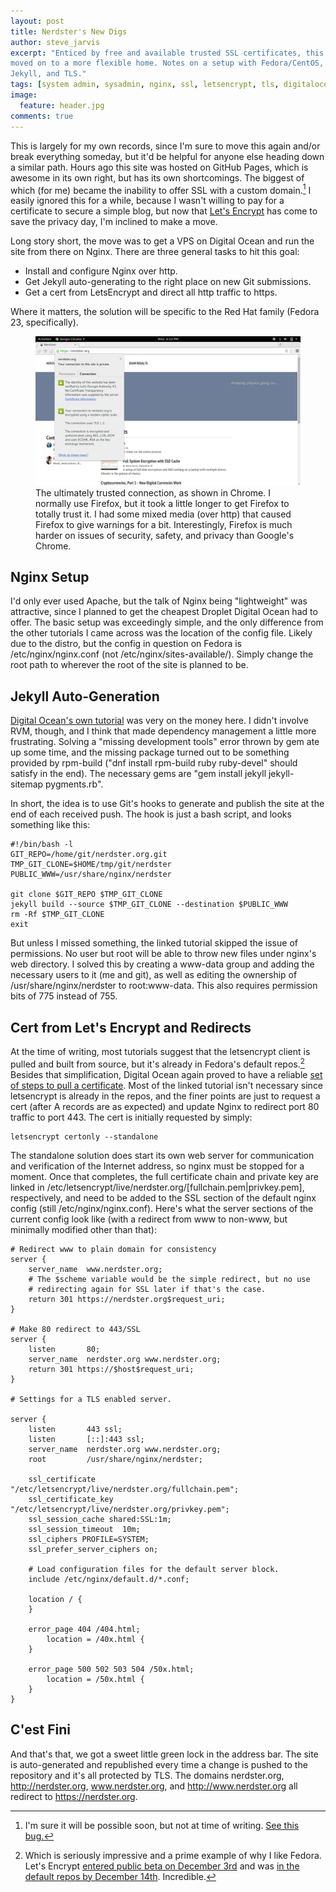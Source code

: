 ```yaml
---
layout: post
title: Nerdster's New Digs
author: steve_jarvis
excerpt: "Enticed by free and available trusted SSL certificates, this site
moved on to a more flexible home. Notes on a setup with Fedora/CentOS, Nginx,
Jekyll, and TLS."
tags: [system admin, sysadmin, nginx, ssl, letsencrypt, tls, digitalocean]
image:
  feature: header.jpg
comments: true
---
```


This is largely for my own records, since I'm sure to move this again and/or
break everything someday, but it'd be helpful for anyone else heading down a
similar path. Hours ago this site was hosted on GitHub Pages, which is awesome
in its own right, but has its own shortcomings. The biggest of which (for me)
became the inability to offer SSL with a custom domain.[^1]
I easily ignored this for a while, because I wasn't
willing to pay for a certificate to secure a simple blog, but now that
[Let's Encrypt](https://letsencrypt.org/) has come to save the privacy day, I'm
inclined to make a move.

Long story short, the move was to get a VPS on Digital Ocean and run the site
from there on Nginx. There are three general tasks to hit this goal:

 * Install and configure Nginx over http.
 * Get Jekyll auto-generating to the right place on new Git submissions.
 * Get a cert from LetsEncrypt and direct all http traffic to https.

Where it matters, the solution will be specific to the Red Hat family (Fedora
23, specifically).

<figure>
    <a href="../images/letsencrypt-secured.jpg"><img src="../images/letsencrypt-secured.jpg"></a>
    <figcaption>The ultimately trusted connection, as shown in Chrome. I
    normally use Firefox, but it took a little longer to get Firefox to totally
    trust it. I had some mixed media (over http) that caused Firefox to give
    warnings for a bit. Interestingly, Firefox is much harder on issues of
    security, safety, and privacy than Google's Chrome.</figcaption>
</figure>

## Nginx Setup

I'd only ever used Apache, but the talk of Nginx being "lightweight" was
attractive, since I planned to get the cheapest Droplet Digital Ocean had to
offer. The basic setup was exceedingly simple, and the only
difference from the other tutorials I came across was the location of the config
file. Likely due to the distro, but the config in question on Fedora is
/etc/nginx/nginx.conf (not /etc/nginx/sites-available/). Simply change the root
path to wherever the root of the site is planned to be.

## Jekyll Auto-Generation

[Digital Ocean's own tutorial](https://www.digitalocean.com/community/tutorials/how-to-deploy-jekyll-blogs-with-git)
was very on the money here. I didn't involve RVM, though, and I think that made
dependency management a little more frustrating. Solving a "missing
development tools" error thrown by gem ate up some time,
and the missing package turned out to be something provided by rpm-build ("dnf
install rpm-build ruby ruby-devel" should satisfy in the end). The necessary
gems are "gem install jekyll jekyll-sitemap pygments.rb".

In short, the idea is to use Git's hooks to generate and publish the site at the
end of each received push. The hook is just a bash script, and looks something
like this:

    #!/bin/bash -l
    GIT_REPO=/home/git/nerdster.org.git
    TMP_GIT_CLONE=$HOME/tmp/git/nerdster
    PUBLIC_WWW=/usr/share/nginx/nerdster

    git clone $GIT_REPO $TMP_GIT_CLONE
    jekyll build --source $TMP_GIT_CLONE --destination $PUBLIC_WWW
    rm -Rf $TMP_GIT_CLONE
    exit

But unless I missed something, the linked tutorial skipped the issue of
permissions. No user but root will be able to throw new files under nginx's
web directory. I solved this by creating a www-data group and adding the
necessary users to it (me and git), as well as editing the ownership of
/usr/share/nginx/nerdster to root:www-data. This also requires permission bits
of 775 instead of 755.

## Cert from Let's Encrypt and Redirects

At the time of writing, most tutorials suggest that the letsencrypt client is
pulled and built from source, but it's already in Fedora's default repos.[^2]
Besides that simplification, Digital Ocean again proved to have a reliable
[set of steps to pull a certificate](https://www.digitalocean.com/community/tutorials/how-to-secure-nginx-with-let-s-encrypt-on-ubuntu-14-04).
Most of the linked tutorial isn't necessary since letsencrypt is already in the
repos, and the finer points are just to request a cert (after A records are as
expected) and update Nginx to redirect port 80 traffic to port 443. The cert is
initially requested by simply:

    letsencrypt certonly --standalone

The standalone solution does start its own web server for communication and
verification of the Internet address, so nginx must be stopped for a moment.
Once that completes, the full certificate chain and private key are linked in
/etc/letsencrypt/live/nerdster.org/[fullchain.pem|privkey.pem], respectively,
and need to be added to the SSL section of the default nginx config (still
/etc/nginx/nginx.conf). Here's what the server sections of the current config
look like (with a redirect from www to non-www, but minimally modified other
than that):

    # Redirect www to plain domain for consistency
    server {
        server_name  www.nerdster.org;
        # The $scheme variable would be the simple redirect, but no use
        # redirecting again for SSL later if that's the case.
	    return 301 https://nerdster.org$request_uri;
    }

    # Make 80 redirect to 443/SSL
    server {
        listen       80;
        server_name  nerdster.org www.nerdster.org;
	    return 301 https://$host$request_uri;
    }

    # Settings for a TLS enabled server.

    server {
        listen       443 ssl;
        listen       [::]:443 ssl;
        server_name  nerdster.org www.nerdster.org;
        root         /usr/share/nginx/nerdster;

        ssl_certificate "/etc/letsencrypt/live/nerdster.org/fullchain.pem";
        ssl_certificate_key "/etc/letsencrypt/live/nerdster.org/privkey.pem";
        ssl_session_cache shared:SSL:1m;
        ssl_session_timeout  10m;
        ssl_ciphers PROFILE=SYSTEM;
        ssl_prefer_server_ciphers on;

        # Load configuration files for the default server block.
        include /etc/nginx/default.d/*.conf;

        location / {
        }

        error_page 404 /404.html;
            location = /40x.html {
        }

        error_page 500 502 503 504 /50x.html;
            location = /50x.html {
        }
    }

## C'est Fini

And that's that, we got a sweet little green lock in the address bar. The site
is auto-generated and republished every time a change is pushed to the
repository and it's all protected by TLS. The domains nerdster.org,
http://nerdster.org, www.nerdster.org, and http://www.nerdster.org all
redirect to https://nerdster.org.

[^1]: I'm sure it will be possible soon, but not at time of writing. [See this bug.](https://github.com/isaacs/github/issues/156)
[^2]: Which is seriously impressive and a prime example of why I like
    Fedora. Let's Encrypt
    [entered public beta on December 3rd](https://www.eff.org/deeplinks/2015/12/lets-encrypt-enters-public-beta)
    and was
    [in the default repos by December 14th](https://fedoramagazine.org/letsencrypt-now-available-fedora/). Incredible.
